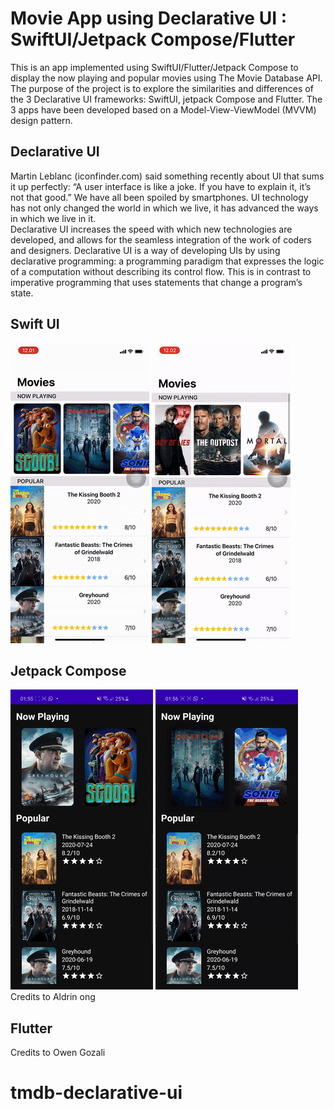 # Movie App using Declarative UI : SwiftUI/Jetpack Compose/Flutter
This is an app implemented using SwiftUI/Flutter/Jetpack Compose to display the now playing and popular movies using The Movie Database API. The purpose of the project is to explore the similarities and differences of the 3 Declarative UI frameworks: SwiftUI, jetpack Compose and Flutter. The 3 apps have been developed based on a Model-View-ViewModel (MVVM) design pattern.
## Declarative UI
Martin Leblanc (iconfinder.com) said something recently about UI that sums it up perfectly: “A user interface is like a joke. If you have to explain it, it’s not that good.” We have all been spoiled by smartphones. UI technology has not only changed the world in which we live, it has advanced the ways in which we live in it. <br>Declarative UI increases the speed with which new technologies are developed, and allows for the seamless integration of the work of coders and designers. Declarative UI is a way of developing UIs by using declarative programming: a programming paradigm that expresses the logic of a computation without describing its control flow. This is in contrast to imperative programming that uses statements that change a program’s state.
## Swift UI
![SwiftUI TMDB Demo](media/front-swiftui.gif)
![SwiftUI TMDB Demo](media/end-swiftui.gif)<br>
## Jetpack Compose
![Jetpack Compose TMDB Demo](media/front-jetpack.gif)
![Jetpack Compose TMDB Demo](media/end-jetpack.gif)<br>
Credits to Aldrin ong
## Flutter
Credits to Owen Gozali

# tmdb-declarative-ui
